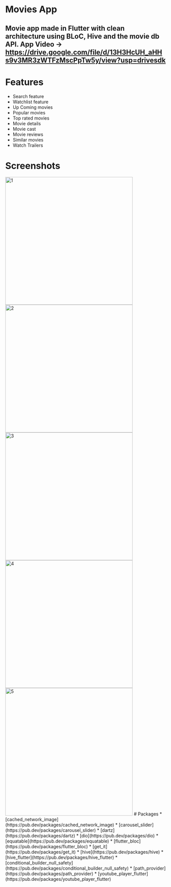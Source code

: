 # Movies App
Movie app made in Flutter with clean architecture using BLoC, Hive and the movie db API.
App Video -> https://drive.google.com/file/d/13H3HcUH_aHHs9v3MR3zWTFzMscPpTw5y/view?usp=drivesdk
------------------------------------------------------------------------------------------------
# Features
* Search feature
* Watchlist feature
* Up Coming movies
* Popular movies
* Top rated movies
* Movie details
* Movie cast
* Movie reviews
* Similar movies
* Watch Trailers
# Screenshots

<img src="assets/screenshots/screen1.jpeg" alt="1" width="400">
<img src="assets/screenshots/screen2.jpeg" alt="2" width="400">
<img src="assets/screenshots/screen3.jpeg" alt="3" width="400">
<img src="assets/screenshots/screen4.jpeg" alt="4" width="400">
<img src="assets/screenshots/screen5.jpeg" alt="5" width="400">
# Packages 
* [cached_network_image](https://pub.dev/packages/cached_network_image)
* [carousel_slider](https://pub.dev/packages/carousel_slider)
* [dartz](https://pub.dev/packages/dartz)
* [dio](https://pub.dev/packages/dio)
* [equatable](https://pub.dev/packages/equatable)
* [flutter_bloc](https://pub.dev/packages/flutter_bloc)
* [get_it](https://pub.dev/packages/get_it)
* [hive](https://pub.dev/packages/hive)
* [hive_flutter](https://pub.dev/packages/hive_flutter)
* [conditional_builder_null_safety](https://pub.dev/packages/conditional_builder_null_safety)
* [path_provider](https://pub.dev/packages/path_provider)
* [youtube_player_flutter](https://pub.dev/packages/youtube_player_flutter)
